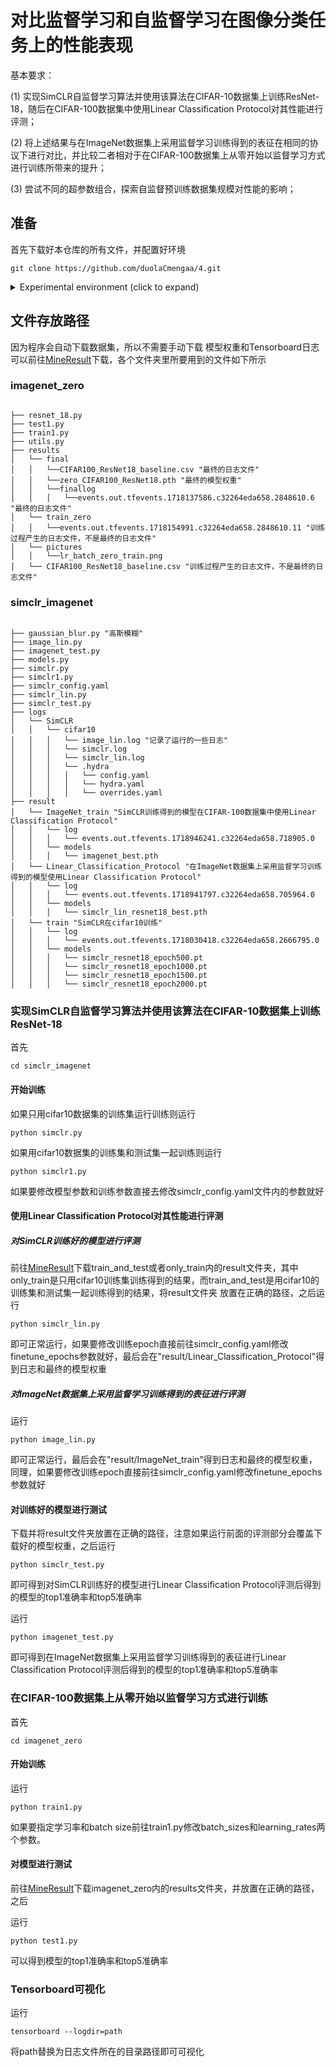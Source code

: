 # 对比监督学习和自监督学习在图像分类任务上的性能表现

基本要求：

(1) 实现SimCLR自监督学习算法并使用该算法在CIFAR-10数据集上训练ResNet-18，随后在CIFAR-100数据集中使用Linear Classification Protocol对其性能进行评测；

(2) 将上述结果与在ImageNet数据集上采用监督学习训练得到的表征在相同的协议下进行对比，并比较二者相对于在CIFAR-100数据集上从零开始以监督学习方式进行训练所带来的提升；

(3) 尝试不同的超参数组合，探索自监督预训练数据集规模对性能的影响；



## 准备
首先下载好本仓库的所有文件，并配置好环境

```
git clone https://github.com/duolaCmengaa/4.git
```

<details>
  <summary> Experimental environment (click to expand) </summary>
  
  ## Experimental environment
  - pytorch == 2.3.0
  - pytorch-cuda == 12.1
  - torchvision == 0.18.0

  - matplotlib == 3.6.2

  - tensorboard == 2.10.1
  - tqdm == 4.66.2
  - opencv-python == 4.10.0.82
  - numpy == 1.19.5

</details>



## 文件存放路径

因为程序会自动下载数据集，所以不需要手动下载
模型权重和Tensorboard日志可以前往[MineResult](https://drive.google.com/drive/folders/1-DZqKcJj7YhARVyFru8imsI3Y5ez0YHE)下载，各个文件夹里所要用到的文件如下所示

### imagenet_zero

```
                                                                                      
├── resnet_18.py
├── test1.py
├── train1.py
├── utils.py
├── results
│   └── final
│   │   └──CIFAR100_ResNet18_baseline.csv "最终的日志文件"
│   │   └──zero_CIFAR100_ResNet18.pth "最终的模型权重"
│   │   └──finallog 
│   │   │   └──events.out.tfevents.1718137586.c32264eda658.2848610.6 "最终的日志文件"
│   └── train_zero
│   │   └──events.out.tfevents.1718154991.c32264eda658.2848610.11 "训练过程产生的日志文件，不是最终的日志文件"
│   └── pictures
│   │   └──lr_batch_zero_train.png 
│   └── CIFAR100_ResNet18_baseline.csv "训练过程产生的日志文件，不是最终的日志文件"

```

### simclr_imagenet

```
                                                                                      
├── gaussian_blur.py "高斯模糊"
├── image_lin.py
├── imagenet_test.py
├── models.py
├── simclr.py
├── simclr1.py
├── simclr_config.yaml
├── simclr_lin.py
├── simclr_test.py
├── logs
│   └── SimCLR
│   │   └── cifar10
│   │   │   └── image_lin.log "记录了运行的一些日志"
│   │   │   └── simclr.log
│   │   │   └── simclr_lin.log
│   │   │   └── .hydra
│   │   │   │   └── config.yaml
│   │   │   │   └── hydra.yaml
│   │   │   │   └── overrides.yaml
├── result
│   └── ImageNet_train "SimCLR训练得到的模型在CIFAR-100数据集中使用Linear Classification Protocol"
│   │   └── log
│   │   │   └── events.out.tfevents.1718946241.c32264eda658.718905.0
│   │   └── models
│   │   │   └── imagenet_best.pth
│   └── Linear_Classification_Protocol "在ImageNet数据集上采用监督学习训练得到的模型使用Linear Classification Protocol"
│   │   └── log
│   │   │   └── events.out.tfevents.1718941797.c32264eda658.705964.0
│   │   └── models
│   │   │   └── simclr_lin_resnet18_best.pth
│   └── train "SimCLR在cifar10训练"
│   │   └── log
│   │   │   └── events.out.tfevents.1718030418.c32264eda658.2666795.0
│   │   └── models
│   │   │   └── simclr_resnet18_epoch500.pt
│   │   │   └── simclr_resnet18_epoch1000.pt
│   │   │   └── simclr_resnet18_epoch1500.pt
│   │   │   └── simclr_resnet18_epoch2000.pt

```

### 实现SimCLR自监督学习算法并使用该算法在CIFAR-10数据集上训练ResNet-18
首先

```
cd simclr_imagenet
```

#### 开始训练

如果只用cifar10数据集的训练集运行训练则运行

```
python simclr.py
```

如果用cifar10数据集的训练集和测试集一起训练则运行

```
python simclr1.py
```

如果要修改模型参数和训练参数直接去修改simclr_config.yaml文件内的参数就好


#### 使用Linear Classification Protocol对其性能进行评测

#####  对SimCLR训练好的模型进行评测

前往[MineResult](https://drive.google.com/drive/folders/1-DZqKcJj7YhARVyFru8imsI3Y5ez0YHE)下载train_and_test或者only_train内的result文件夹，其中only_train是只用cifar10训练集训练得到的结果，而train_and_test是用cifar10的训练集和测试集一起训练得到的结果，将result文件夹
放置在正确的路径，之后运行

```
python simclr_lin.py
```

即可正常运行，如果要修改训练epoch直接前往simclr_config.yaml修改finetune_epochs参数就好，最后会在"result/Linear_Classification_Protocol"得到日志和最终的模型权重

#####  对ImageNet数据集上采用监督学习训练得到的表征进行评测

运行
```
python image_lin.py
```

即可正常运行，最后会在"result/ImageNet_train"得到日志和最终的模型权重，同理，如果要修改训练epoch直接前往simclr_config.yaml修改finetune_epochs参数就好


#### 对训练好的模型进行测试

下载并将result文件夹放置在正确的路径，注意如果运行前面的评测部分会覆盖下载好的模型权重，之后运行

```
python simclr_test.py
```

即可得到对SimCLR训练好的模型进行Linear Classification Protocol评测后得到的模型的top1准确率和top5准确率

运行

```
python imagenet_test.py
```

即可得到在ImageNet数据集上采用监督学习训练得到的表征进行Linear Classification Protocol评测后得到的模型的top1准确率和top5准确率




### 在CIFAR-100数据集上从零开始以监督学习方式进行训练

首先

```
cd imagenet_zero
```

#### 开始训练
运行
```
python train1.py
```

如果要指定学习率和batch size前往train1.py修改batch_sizes和learning_rates两个参数。

#### 对模型进行测试
前往[MineResult](https://drive.google.com/drive/folders/1-DZqKcJj7YhARVyFru8imsI3Y5ez0YHE)下载imagenet_zero内的results文件夹，并放置在正确的路径，之后

运行
```
python test1.py
```

可以得到模型的top1准确率和top5准确率


### Tensorboard可视化
运行
```
tensorboard --logdir=path
```
将path替换为日志文件所在的目录路径即可可视化



